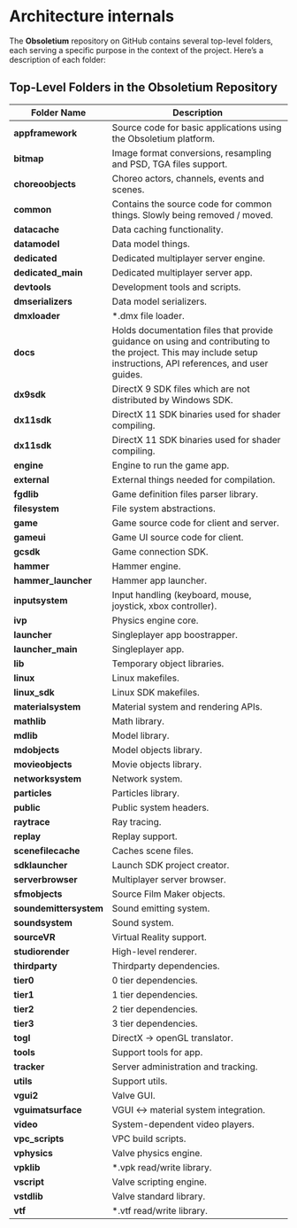 # Architecture internals

The **Obsoletium** repository on GitHub contains several top-level folders, each serving a specific purpose in the context of the project. Here’s a description of each folder:

## Top-Level Folders in the Obsoletium Repository

| **Folder Name**       | **Description**                                                                                     |
|-----------------------|-----------------------------------------------------------------------------------------------------|
| **appframework**      | Source code for basic applications using the Obsoletium platform. |
| **bitmap**            | Image format conversions, resampling and PSD, TGA files support. |
| **choreoobjects**     | Choreo actors, channels, events and scenes. |
| **common**            | Contains the source code for common things. Slowly being removed / moved. |
| **datacache**         | Data caching functionality. |
| **datamodel**         | Data model things. |
| **dedicated**         | Dedicated multiplayer server engine. |
| **dedicated_main**    | Dedicated multiplayer server app. |
| **devtools**          | Development tools and scripts. |
| **dmserializers**     | Data model serializers. |
| **dmxloader**         | *.dmx file loader. |
| **docs**              | Holds documentation files that provide guidance on using and contributing to the project. This may include setup instructions, API references, and user guides. |
| **dx9sdk**            | DirectX 9 SDK files which are not distributed by Windows SDK. |
| **dx11sdk**           | DirectX 11 SDK binaries used for shader compiling. |
| **dx11sdk**           | DirectX 11 SDK binaries used for shader compiling. |
| **engine**            | Engine to run the game app. |
| **external**          | External things needed for compilation. |
| **fgdlib**            | Game definition files parser library. |
| **filesystem**        | File system abstractions. |
| **game**              | Game source code for client and server. |
| **gameui**            | Game UI source code for client. |
| **gcsdk**             | Game connection SDK. |
| **hammer**            | Hammer engine. |
| **hammer_launcher**   | Hammer app launcher. |
| **inputsystem**       | Input handling (keyboard, mouse, joystick, xbox controller). |
| **ivp**               | Physics engine core. |
| **launcher**          | Singleplayer app boostrapper. |
| **launcher_main**     | Singleplayer app. |
| **lib**               | Temporary object libraries. |
| **linux**             | Linux makefiles. |
| **linux_sdk**         | Linux SDK makefiles. |
| **materialsystem**    | Material system and rendering APIs. |
| **mathlib**           | Math library. |
| **mdlib**             | Model library. |
| **mdobjects**         | Model objects library. |
| **movieobjects**      | Movie objects library. |
| **networksystem**     | Network system. |
| **particles**         | Particles library. |
| **public**            | Public system headers. |
| **raytrace**          | Ray tracing. |
| **replay**            | Replay support. |
| **scenefilecache**    | Caches scene files. |
| **sdklauncher**       | Launch SDK project creator. |
| **serverbrowser**     | Multiplayer server browser. |
| **sfmobjects**        | Source Film Maker objects. |
| **soundemittersystem**| Sound emitting system. |
| **soundsystem**       | Sound system. |
| **sourceVR**          | Virtual Reality support. |
| **studiorender**      | High-level renderer. |
| **thirdparty**        | Thirdparty dependencies. |
| **tier0**             | 0 tier dependencies. |
| **tier1**             | 1 tier dependencies. |
| **tier2**             | 2 tier dependencies. |
| **tier3**             | 3 tier dependencies. |
| **togl**              | DirectX -> openGL translator. |
| **tools**             | Support tools for app. |
| **tracker**           | Server administration and tracking. |
| **utils**             | Support utils. |
| **vgui2**             | Valve GUI. |
| **vguimatsurface**    | VGUI <-> material system integration. |
| **video**             | System-dependent video players. |
| **vpc_scripts**       | VPC build scripts. |
| **vphysics**          | Valve physics engine. |
| **vpklib**            | *.vpk read/write library. |
| **vscript**           | Valve scripting engine. |
| **vstdlib**           | Valve standard library. |
| **vtf**               | *.vtf read/write library. |